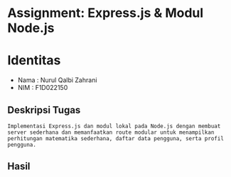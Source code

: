 # Assignment: Express.js & Modul Node.js

# Identitas
- Nama  : Nurul Qalbi Zahrani
- NIM   : F1D022150

## Deskripsi Tugas
    Implementasi Express.js dan modul lokal pada Node.js dengan membuat server sederhana dan memanfaatkan route modular untuk menampilkan perhitungan matematika sederhana, daftar data pengguna, serta profil pengguna.

## Hasil